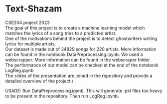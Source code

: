 # Text-Shazam
CSE204 project 2023 \
The goal of this project is to create a machine learning model which matches the lyrics of a song tries to a predicted artist. \
One of the motivations behind the project is to detect ghostwriters writing lyrics for multiple artists. \
Our dataset is made out of 24829 songs for 220 artists. More information can be found in the notebook DataPreprocessing.ipynb. We used a webscrapper. More information can be found in the webscraper folder.\
The performance of our model can be checked at the end of the notebook LogReg.ipynb\
The slides of the presentation are joined in the repository and provide a detailed overview of the project.\

USAGE:
Run DataPreprocessing.ipynb. This will generate .pkl files too heavy to be present in the repository. Then run LogReg.ipynb.
